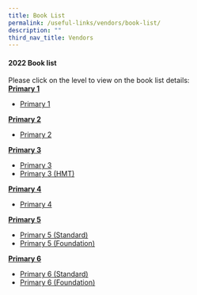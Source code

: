 ```yaml
---
title: Book List
permalink: /useful-links/vendors/book-list/
description: ""
third_nav_title: Vendors
---
```

#### 2022 Book list

Please click on the level to view on the book list details:   
<b><u>Primary 1</u></b><br>
* <a href="/files/Useful%20Link/Book%20List/pri%201.pdf">Primary 1</a>

<b><u>Primary 2</u></b><br>
* <a href="/files/Useful%20Link/Book%20List/pri%202.pdf">Primary 2</a>

<b><u>Primary 3</u></b><br>
* <a href="/files/Useful%20Link/Book%20List/pri%203.pdf">Primary 3</a>
*  <a href="/files/Useful%20Link/Book%20List/pri%203%20hmt.pdf">Primary 3 (HMT)</a>

<b><u>Primary 4</u></b><br>
* <a href="/files/Useful%20Link/Book%20List/pri%204%20.pdf">Primary 4</a>

<b><u>Primary 5</u></b><br>
* <a href="/files/Useful%20Link/Book%20List/pri%205.pdf">Primary 5 (Standard)</a>
*  <a href="/files/Useful%20Link/Book%20List/pri%205%20foundation.pdf">Primary 5 (Foundation)</a>

<b><u>Primary 6</u></b><br>
* <a href="/files/Useful%20Link/Book%20List/pri%206%20.pdf">Primary 6 (Standard)</a>
*  <a href="/files/Useful%20Link/Book%20List/pri%206%20foundation.pdf">Primary 6 (Foundation)</a>